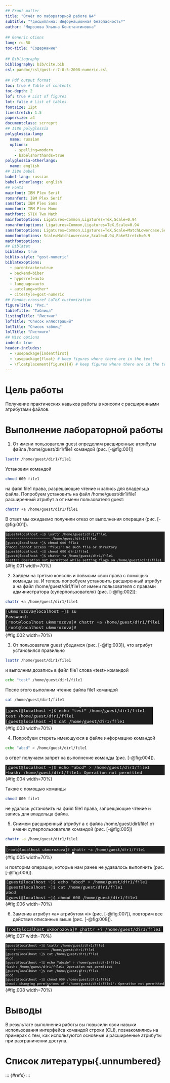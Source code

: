 ```yaml
---
## Front matter
title: "Отчёт по лабораторной работе №4"
subtitle: "*дисциплина: Информационная безопасность*"
author: "Морозова Ульяна Константиновна"

## Generic otions
lang: ru-RU
toc-title: "Содержание"

## Bibliography
bibliography: bib/cite.bib
csl: pandoc/csl/gost-r-7-0-5-2008-numeric.csl

## Pdf output format
toc: true # Table of contents
toc-depth: 2
lof: true # List of figures
lot: false # List of tables
fontsize: 12pt
linestretch: 1.5
papersize: a4
documentclass: scrreprt
## I18n polyglossia
polyglossia-lang:
  name: russian
  options:
	- spelling=modern
	- babelshorthands=true
polyglossia-otherlangs:
  name: english
## I18n babel
babel-lang: russian
babel-otherlangs: english
## Fonts
mainfont: IBM Plex Serif
romanfont: IBM Plex Serif
sansfont: IBM Plex Sans
monofont: IBM Plex Mono
mathfont: STIX Two Math
mainfontoptions: Ligatures=Common,Ligatures=TeX,Scale=0.94
romanfontoptions: Ligatures=Common,Ligatures=TeX,Scale=0.94
sansfontoptions: Ligatures=Common,Ligatures=TeX,Scale=MatchLowercase,Scale=0.94
monofontoptions: Scale=MatchLowercase,Scale=0.94,FakeStretch=0.9
mathfontoptions:
## Biblatex
biblatex: true
biblio-style: "gost-numeric"
biblatexoptions:
  - parentracker=true
  - backend=biber
  - hyperref=auto
  - language=auto
  - autolang=other*
  - citestyle=gost-numeric
## Pandoc-crossref LaTeX customization
figureTitle: "Рис."
tableTitle: "Таблица"
listingTitle: "Листинг"
lofTitle: "Список иллюстраций"
lotTitle: "Список таблиц"
lolTitle: "Листинги"
## Misc options
indent: true
header-includes:
  - \usepackage{indentfirst}
  - \usepackage{float} # keep figures where there are in the text
  - \floatplacement{figure}{H} # keep figures where there are in the text
---
```


# Цель работы

Получение практических навыков работы в консоли с расширенными атрибутами файлов.

# Выполнение лабораторной работы

1. От имени пользователя guest определим расширенные атрибуты файла /home/guest/dir1/file1 командой (рис. [-@fig:001])
```bash
lsattr /home/guest/dir1/file1
```
Установим командой
```bash
chmod 600 file1
```
на файл file1 права, разрешающие чтение и запись для владельца файла.
Попробуем установить на файл /home/guest/dir1/file1 расширенный атрибут a от имени пользователя guest:
```bash
chattr +a /home/guest/dir1/file1
```
В ответ мы ожидаемо получили отказ от выполнения операции (рис. [-@fig:001]).

![Расширенные атрибуты](image/1.png){#fig:001 width=70%}

2. Зайдем на третью консоль и повысим свои права с помощью команды su. И теперь попробуем установить расширенный атрибут a на файл /home/guest/dir1/file1 от имени пользователя с правами администратора (суперпользователя) (рис. [-@fig:002]):
```bash
chattr +a /home/guest/dir1/file1
```

![Суперпользователь](image/2.png){#fig:002 width=70%}

3. От пользователя guest убедимся (рис. [-@fig:003]), что атрибут установился правильно 
```bash
lsattr /home/guest/dir1/file1
```
и выполним дозапись в файл file1 слова «test» командой
```bash
echo "test" /home/guest/dir1/file1
```
После этого выполним чтение файла file1 командой
```bash
cat /home/guest/dir1/file1
```

![Работа с файлом](image/3.png){#fig:003 width=70%}

4. Попробуем стереть имеющуюся в файле информацию командой
```bash
echo "abcd" > /home/guest/dirl/file1
```
в ответ получаем запрет на выполнение команды (рис. [-@fig:004]).

![Изменение файла](image/4.png){#fig:004 width=70%}

Также с помощью команды
```bash
chmod 000 file1
```
не удалось установить на файл file1 права, запрещающие чтение и запись для владельца файла.

5. Снимем расширенный атрибут a с файла /home/guest/dirl/file1 от имени суперпользователя командой (рис. [-@fig:005])
```bash
chattr -a /home/guest/dir1/file1
```

![Изменение атрибута](image/5.png){#fig:005 width=70%}

и повторим операции, которые нам ранее не удавалось выполнить (рис. [-@fig:006]).

![Повтор операций](image/6.png){#fig:006 width=70%}

6. Заменив атрибут «a» атрибутом «i» (рис. [-@fig:007]), повторим все действия описанные выше (рис. [-@fig:008]).

![Изменение атрибута](image/7.png){#fig:007 width=70%}

![Повтор операций](image/8.png){#fig:008 width=70%}

# Выводы

В результате выполнения работы вы повысили свои навыки использования интерфейса командой строки (CLI), познакомились на примерах с тем, как используются основные и расширенные атрибуты при разграничении доступа.

# Список литературы{.unnumbered}

::: {#refs}
:::
